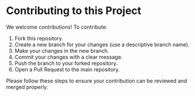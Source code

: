 # Contributing to this Project

We welcome contributions! To contribute:

1. Fork this repository.
2. Create a new branch for your changes (use a descriptive branch name).
3. Make your changes in the new branch.
4. Commit your changes with a clear message.
5. Push the branch to your forked repository.
6. Open a Pull Request to the main repository.

Please follow these steps to ensure your contribution can be reviewed and merged properly.
